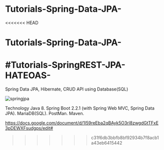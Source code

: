 # Tutorials-Spring-Data-JPA-
<<<<<<< HEAD
# Tutorials-Spring-Data-JPA-
#Tutorials-SpringREST-JPA-HATEOAS-
=======

Spring Data JPA, Hibernate, CRUD API using Database(SQL)

![springjpa](https://user-images.githubusercontent.com/89743843/194382044-7e22a3f9-d589-4b14-ba77-cf31b197096e.png)

Technology
Java 8.
Spring Boot 2.2.1 (with Spring Web MVC, Spring Data JPA).
MariaDB(SQL).
PostMan.
Maven.


https://docs.google.com/document/d/1l59reEba2qBAyk5O3rl8zwgdGtTFxE3pDEWXFsudgps/edit#
>>>>>>> c31f6db3bbfb8bf92934b7f8acb1a43eb6415442
